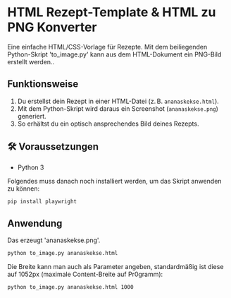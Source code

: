 # HTML Rezept-Template & HTML zu PNG Konverter

Eine einfache HTML/CSS-Vorlage für Rezepte. Mit dem beiliegenden Python-Skript 'to_image.py' kann aus dem HTML-Dokument ein PNG-Bild erstellt werden..

## Funktionsweise

1. Du erstellst dein Rezept in einer HTML-Datei (z. B. `ananaskekse.html`).
2. Mit dem Python-Skript wird daraus ein Screenshot (`ananaskekse.png`) generiert.
3. So erhältst du ein optisch ansprechendes Bild deines Rezepts.

## 🛠️ Voraussetzungen

- Python 3

Folgendes muss danach noch installiert werden, um das Skript anwenden zu können:

```bash
pip install playwright
```

## Anwendung

Das erzeugt 'ananaskekse.png'.

```bash
python to_image.py ananaskekse.html
```

Die Breite kann man auch als Parameter angeben, standardmäßig ist diese auf 1052px (maximale Content-Breite auf Pr0gramm):

```bash
python to_image.py ananaskekse.html 1000
```
